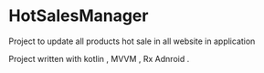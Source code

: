 # HotSalesManager

Project to update all products hot sale in all website in application 

Project written with kotlin , MVVM , Rx Adnroid .
